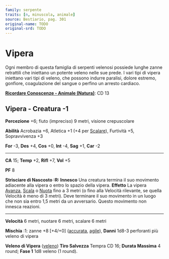```yaml
---
family: serpente
traits: [n, minuscola, animale]
source: Bestiario, pag. 301
original-name: TODO
original-srd: TODO
---
```


# Vipera

Ogni membro di questa famiglia di serpenti velenosi possiede lunghe zanne
retrattili che iniettano un potente veleno nelle sue prede. I vari tipi di
vipera iniettano vari tipi di veleno, che possono indurre paralisi, dolore
estremo, gonfiore, coagulazione del sangue o perfino un arresto cardiaco.

**[Ricordare Conoscenze - Animale (Natura)](/azioni/ricordare-conoscenze)**: CD
13

## Vipera - Creatura -1

**Percezione** +6; fiuto (impreciso) 9 metri, visione crepuscolare

**Abilità** Acrobazia +6, Atletica +1 (+4 per [Scalare](/azioni/scalare)),
Furtività +5, Sopravvivenza +3

**For** -3, **Des** +4, **Cos** +0, **Int** -4, **Sag** +1, **Car** -2

---

**CA** 15; **Temp** +2, **Rifl** +7, **Vol** +5

**PF** 8

**Strisciare di Nascosto :R: Innesco** Una creatura termina il suo movimento
adiacente alla vipera o entro lo spazio della vipera. **Effetto** La vipera
[Avanza](/azioni/avanzare), [Scala](/azioni/scalare) o [Nuota](/azioni/nuotare)
fino a 3 metri (o fino alla Velocità rilevante, se quella Velocità è meno di 3
metri). Deve terminare il suo movimento in un luogo che non sia entro 1,5 metri
da un avversario. Questo movimento non innesca reazioni.

---

**Velocità** 6 metri, nuotare 6 metri, scalare 6 metri

**Mischia** :1: zanne +8 \[+4/+0] ([accurata](/tratti/accurata),
[agile](/tratti/agile)), **Danni** 1d8-3 perforanti più veleno di vipera

**Veleno di Vipera** ([veleno](/tratti/veleno)) **Tiro Salvezza** Tempra CD 16;
**Durata Massima** 4 round; **Fase 1** 1d8 veleno (1 round).

